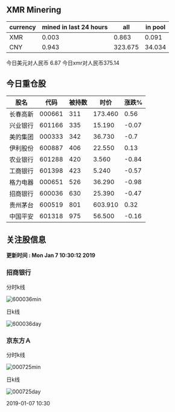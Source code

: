 ## XMR Minering

|currency|mined in last 24 hours|all|in pool|
|---|---|---|---|
|XMR|0.003|0.863|0.091|
|CNY|0.943|323.675|34.034|

今日美元对人民币 6.87	今日xmr对人民币375.14


## 今日重仓股 

|股名|代码|被持数|时价|涨跌%|
|---|---|---|---|---|
|长春高新|000661|311|173.460|0.56|
|兴业银行|601166|335|15.190|-0.07|
|美的集团|000333|342|36.730|-0.7|
|伊利股份|600887|406|22.550|0.13|
|农业银行|601288|420|3.560|-0.84|
|工商银行|601398|423|5.240|-0.57|
|格力电器|000651|526|36.290|-0.98|
|招商银行|600036|630|25.390|-0.47|
|贵州茅台|600519|801|603.910|0.32|
|中国平安|601318|975|56.500|-0.16|

## 关注股信息
**更新时间 : Mon Jan  7 10:30:12 2019**
### 招商银行 
分时k线

![600036min](http://image.sinajs.cn/newchart/min/n/sh600036.gif)

日k线

![600036day](http://image.sinajs.cn/newchart/daily/n/sh600036.gif)

### 京东方Ａ 
分时k线

![000725min](http://image.sinajs.cn/newchart/min/n/sz000725.gif)

日k线

![000725day](http://image.sinajs.cn/newchart/daily/n/sz000725.gif)

2019-01-07 10:30